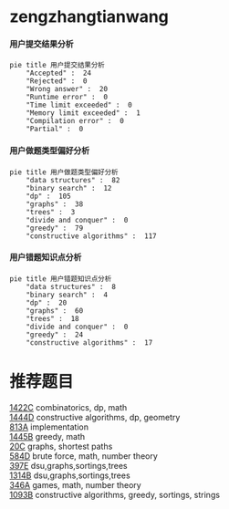 # zengzhangtianwang

<!-- tabs:start -->



#### **用户提交结果分析**

```mermaid
pie title 用户提交结果分析
    "Accepted" :  24
    "Rejected" :  0
    "Wrong answer" :  20
    "Runtime error" :  0
    "Time limit exceeded" :  0
    "Memory limit exceeded" :  1
    "Compilation error" :  0
    "Partial" :  0
```

#### **用户做题类型偏好分析**

```mermaid
pie title 用户做题类型偏好分析
    "data structures" :  82
    "binary search" :  12
    "dp" :  105
    "graphs" :  38
    "trees" :  3
    "divide and conquer" :  0
    "greedy" :  79
    "constructive algorithms" :  117
```
#### **用户错题知识点分析**

```mermaid
pie title 用户错题知识点分析
    "data structures" :  8
    "binary search" :  4
    "dp" :  20
    "graphs" :  60
    "trees" :  18
    "divide and conquer" :  0
    "greedy" :  24
    "constructive algorithms" :  17
```



<!-- tabs:end -->
# 推荐题目
[1422C](https://codeforces.com/contest/1422/problem/C)		combinatorics,
                        dp,
                        math		  
[1444D](https://codeforces.com/contest/1444/problem/D)		constructive algorithms,
                        dp,
                        geometry		  
[813A](https://codeforces.com/contest/813/problem/A)		implementation		  
[1445B](https://codeforces.com/contest/1445/problem/B)		greedy,
                        math		  
[20C](https://codeforces.com/contest/20/problem/C)		graphs,
                        shortest paths		  
[584D](https://codeforces.com/contest/584/problem/D)		brute force,
                        math,
                        number theory		  
[397E](https://codeforces.com/contest/397/problem/E)		dsu,graphs,sortings,trees		  
[1314B](https://codeforces.com/contest/1314/problem/B)		dsu,graphs,sortings,trees		  
[346A](https://codeforces.com/contest/346/problem/A)		games,
                        math,
                        number theory		  
[1093B](https://codeforces.com/contest/1093/problem/B)		constructive algorithms,
                        greedy,
                        sortings,
                        strings		  
